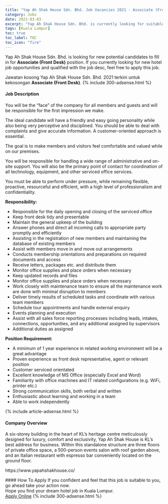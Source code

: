 ```yaml
---
title: "Yap Ah Shak House Sdn. Bhd. Job Vacancies 2021 - Associate (Front Desk)" 
category: Jobs 
date: 2021-03-03 
excerpt: "Yap Ah Shak House Sdn. Bhd. is currently looking for suitable person to fill in the Associate (Front Desk) which positioned at Kuala Lumpur" 
tags: [Kuala Lumpur] 
toc: true 
toc_label: TOC 
toc_icon: "fire" 
--- 
```


<p>Yap Ah Shak House Sdn. Bhd. is looking for new potential candidates to fill in for <b>Associate (Front Desk)</b> position. If you currently looking for new hotel job opportunities and qualified with the job desc, feel free to apply this job.
</p>Jawatan kosong Yap Ah Shak House Sdn. Bhd. 2021 terkini untuk kekosongan <b>Associate (Front Desk)</b>. 
{% include 300-adsense.html %} 
<div><div><h4>Job Description</h4></div><div><div><span><div><p>You will be the &#8220;face&#8221; of the company for all members and guests and will be responsible for the first impression we make.</p><p>The ideal candidate will have a friendly and easy going personality while also being very perceptive and disciplined. You should be able to deal with complaints and give accurate information. A customer-oriented approach is essential.</p><p>The goal is to make members and visitors feel comfortable and valued while on our premises.</p><p>You will be responsible for handling a wide range of administrative and on-site support. You will also be the primary point of contact for coordination of all technology, equipment, and other serviced office services.</p><p>You must be able to perform under pressure, while remaining flexible, proactive, resourceful and efficient, with a high level of professionalism and confidentiality.</p><p><strong>Responsibility:</strong></p><ul><li>Responsible for the daily opening and closing of the serviced office</li><li>Keep front desk tidy and presentable</li><li>Maintain the general upkeep of the building</li><li>Answer phones and direct all incoming calls to appropriate party promptly and efficiently</li><li>Assisting in the registration of new members and maintaining the database of existing members</li><li>Assist with members move in and move out arrangements</li><li>Conducts membership orientations and preparations on required documents and access</li><li>Receive&#160;letters, packages etc. and distribute them</li><li>Monitor office supplies and place orders when necessary</li><li>Keep updated records and files</li><li>Monitor office supplies and place orders when necessary</li><li>Work closely with maintenance team to ensure all the maintenance work are done with minimal disruption to members</li><li>Deliver timely results of scheduled tasks and coordinate with various team members</li><li>Schedule tour appointments and handle external enquiry</li><li>Events planning and execution</li><li>Assist with all sales force reporting processes including leads, intakes, connections, opportunities, and any additional assigned by supervisors</li><li>Additional duties as assigned</li></ul><p><strong>Position Requirement:</strong></p><ul><li>A minimum of 1 year experience in related working environment will be a great advantage</li><li>Proven experience as front desk representative, agent or relevant position</li><li>Customer serviced orientated</li><li>Excellent knowledge of MS Office (especially Excel and Word)</li><li>Familiarity with office machines and IT related configurations (e.g. WiFi, printer etc.)</li><li>Strong communication skills, both verbal and written</li><li>Enthusiastic about learning and working in a team</li><li>Able to work independently</li></ul></div></span></div></div></div> 
{% include article-adsense.html %} 
<div><div><h4>Company Overview</h4></div><div><div><span><div><p>A six-storey building in the heart of KL&#8217;s heritage centre meticulously designed for luxury, comfort and exclusivity, Yap Ah Shak House is KL&#8217;s best address for business. Within this standalone structure are three floors of private office space, a 500-person events salon with roof garden above, and an Italian restaurant with espresso bar conveniently located on the ground floor.</p><p>https://www.yapahshakhouse.co/</p></div></span></div></div></div> 
#### How To Apply 
If you confident and feel that this job is suitable to you, go ahead take your action now. <br/> 
Hope you find your dream hotel job in Kuala Lumpur. <br/> 
<a href="https://www.jobstreet.com.my/en/job/associate-front-desk-4496414?jobId=jobstreet-my-job-4496414" class="btn btn--info" target="_blank" rel="nofollow noopenner">Apply Online</a> 
{% include 300-adsense.html %} 